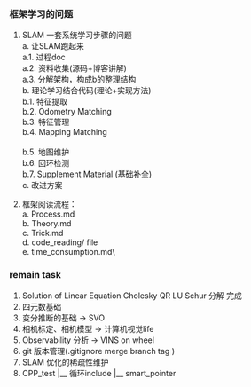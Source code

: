 <!--
 * @Author: Liu Weilong
 * @Date: 2021-01-25 10:24:45
 * @LastEditors: Liu Weilong 
 * @LastEditTime: 2021-02-02 10:30:04
 * @FilePath: /3rd-test-learning/doc/学习.md
 * @Description: 
-->
### 框架学习的问题
1. SLAM 一套系统学习步骤的问题<br>
   a. 让SLAM跑起来<br>
      a.1. 过程doc<br>
      a.2. 资料收集(源码+博客讲解)<br>
      a.3. 分解架构，构成b的整理结构<br>
   b. 理论学习结合代码(理论+实现方法)<br>
      b.1. 特征提取<br>
      b.2. Odometry Matching<br>
      b.3. 特征管理<br>
      b.4. Mapping Matching<br>    
      b.5. 地图维护<br>
      b.6. 回环检测<br>
      b.7. Supplement Material (基础补全)<br>
   c. 改进方案<br>

2. 框架阅读流程：\
a. Process.md\
b. Theory.md\
c. Trick.md\
d. code_reading/ file\
e. time_consumption.md\ 

### remain task
1. Solution of Linear Equation       Cholesky QR LU Schur 分解 完成
2. 四元数基础                         
3. 变分推断的基础 -> SVO
4. 相机标定、相机模型  -> 计算机视觉life
5. Observability 分析 -> VINS on wheel
6. git 版本管理(.gitignore merge branch tag )
7. SLAM 优化的稀疏性维护
8. CPP_test
   |__ 循环include
   |__ smart_pointer